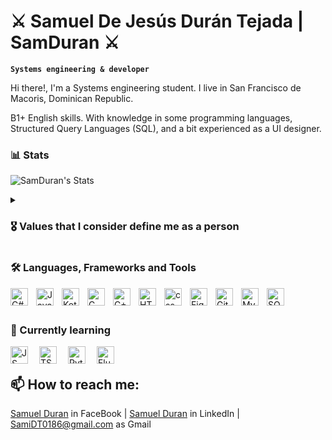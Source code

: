 # ⚔️ Samuel De Jesús Durán Tejada  | SamDuran ⚔️
**`Systems engineering & developer`**

Hi there!, I'm a Systems engineering student. I live in San Francisco de Macoris, Dominican Republic. 

B1+ English skills.
With knowledge in some programming languages, Structured Query Languages (SQL), and a bit experienced as a UI designer. 

### 📊 Stats

![SamDuran's Stats](https://github-readme-stats.vercel.app/api?username=samduran&show_icons=true&theme=one_dark_pro)

<details>
 <summary><h3>🎖️ Values that I consider define me as a person</h3></summary>
Responsible | Honest | Respectful | Cheerful | Reliable
</details>


###  🛠️ ️Languages, Frameworks and Tools

<img align="left" alt = "C#"     width="28px" style = "padding-right:10px;" src = "https://cdn.jsdelivr.net/gh/devicons/devicon/icons/csharp/csharp-original.svg"/>
<img align="left" alt = "Java"   width="28px" style = "padding-right:10px;" src = "https://cdn.jsdelivr.net/gh/devicons/devicon/icons/java/java-original.svg"/>
<img align="left" alt = "Kotlin" width="28px" style = "padding-right:10px;" src = "https://cdn.jsdelivr.net/gh/devicons/devicon/icons/kotlin/kotlin-original.svg"/>
<img align="left" alt = "C"      width="28px" style = "padding-right:10px;" src = "https://cdn.jsdelivr.net/gh/devicons/devicon/icons/c/c-original.svg"/>
<img align="left" alt = "C++"    width="28px" style = "padding-right:10px;" src = "https://cdn.jsdelivr.net/gh/devicons/devicon/icons/cplusplus/cplusplus-original.svg"/>
<img align="left" alt = "HTML"   width="28px" style = "padding-right:10px;" src = "https://cdn.jsdelivr.net/gh/devicons/devicon/icons/html5/html5-original.svg"/>
<img align="left" alt = "css"    width="28px" style = "padding-right:10px;" src = "https://cdn.jsdelivr.net/gh/devicons/devicon/icons/css3/css3-original.svg"/>
<img align="left" alt = "Figma"  width="28px" style = "padding-right:10px;" src = "https://cdn.jsdelivr.net/gh/devicons/devicon/icons/figma/figma-original.svg"/>
<img align="left" alt = "Git"    width="28px" style = "padding-right:10px;" src = "https://cdn.jsdelivr.net/gh/devicons/devicon/icons/git/git-original.svg"/>
<img align="left" alt = "MySql"  width="28px" style = "padding-right:10px;" src = "https://cdn.jsdelivr.net/gh/devicons/devicon/icons/mysql/mysql-original-wordmark.svg"/>
<img align="left" alt = "SQL"    width="28px" style = "padding-right:10px;" src="https://cdn.jsdelivr.net/gh/devicons/devicon/icons/microsoftsqlserver/microsoftsqlserver-plain.svg"/>


<br />
<br />


### 🌱 Currently learning

<img align="left" alt = "JS"     width="28px" style = "padding-right:15px;" src = "https://cdn.jsdelivr.net/gh/devicons/devicon/icons/javascript/javascript-original.svg"/>
<img align="left" alt = "TS"     width="28px" style = "padding-right:15px;" src = "https://cdn.jsdelivr.net/gh/devicons/devicon/icons/typescript/typescript-original.svg"/>
<img align="left" alt = "Python" width="28px" style = "padding-right:15px;" src = "https://cdn.jsdelivr.net/gh/devicons/devicon/icons/python/python-original-wordmark.svg"/>
<img align="left" alt = "Flutter"width="28px" style = "padding-right:15px;" src = "https://cdn.jsdelivr.net/gh/devicons/devicon/icons/flutter/flutter-original.svg"/>

<br />

## 📫 How to reach me:

[Samuel Duran](https://web.facebook.com/samueldurantejada) in FaceBook | [Samuel Duran](https://www.linkedin.com/in/samuel-durán-99b81527a/) in LinkedIn | SamiDT0186@gmail.com as Gmail
